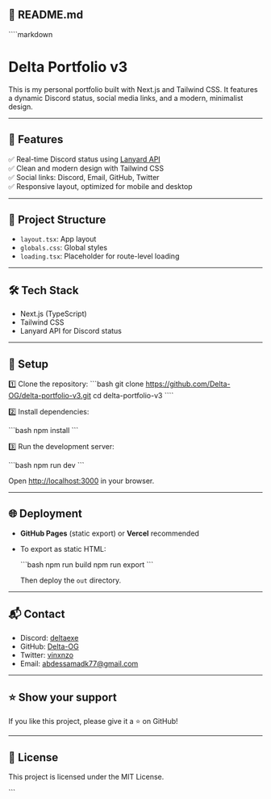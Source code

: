## 📄 README.md

\`\`\``markdown
# Delta Portfolio v3

This is my personal portfolio built with Next.js and Tailwind CSS. It features a dynamic Discord status, social media links, and a modern, minimalist design.

---

## 🚀 Features

✅ Real-time Discord status using [Lanyard API](https://lanyard.rest)  
✅ Clean and modern design with Tailwind CSS  
✅ Social links: Discord, Email, GitHub, Twitter  
✅ Responsive layout, optimized for mobile and desktop

---

## 📂 Project Structure

- `layout.tsx`: App layout
- `globals.css`: Global styles
- `loading.tsx`: Placeholder for route-level loading

---

## 🛠️ Tech Stack

- Next.js (TypeScript)
- Tailwind CSS
- Lanyard API for Discord status

---

## 🔧 Setup

1️⃣ Clone the repository:
\`\`\`bash
git clone https://github.com/Delta-OG/delta-portfolio-v3.git
cd delta-portfolio-v3
\`\`\``

2️⃣ Install dependencies:

\`\`\`bash
npm install
\`\`\`

3️⃣ Run the development server:

\`\`\`bash
npm run dev
\`\`\`

Open [http://localhost:3000](http://localhost:3000) in your browser.

---

## 🌐 Deployment

* **GitHub Pages** (static export) or **Vercel** recommended
* To export as static HTML:

  \`\`\`bash
  npm run build
  npm run export
  \`\`\`

  Then deploy the `out` directory.

---

## 📬 Contact

* Discord: [deltaexe](https://discordapp.com/users/1330617292798562401)
* GitHub: [Delta-OG](https://github.com/Delta-OG)
* Twitter: [vinxnzo](https://twitter.com/vinxnzo)
* Email: [abdessamadk77@gmail.com](mail:abdessamadk77@gmail.com)

---

## ⭐️ Show your support

If you like this project, please give it a ⭐️ on GitHub!

---

## 📜 License

This project is licensed under the MIT License.

\`\`\`
